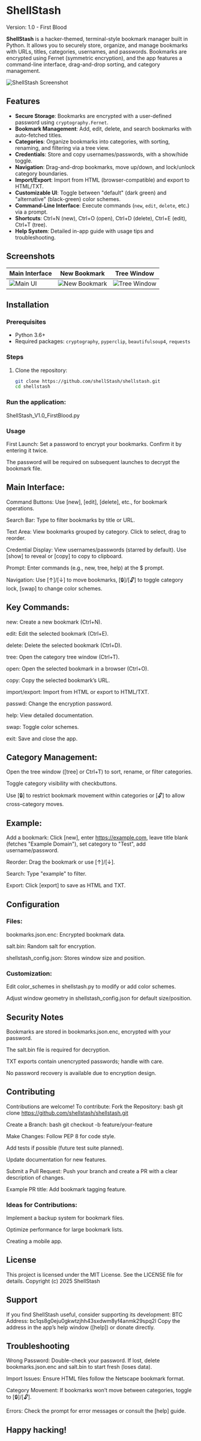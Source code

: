 # ShellStash
Version: 1.0 - First Blood

**ShellStash** is a hacker-themed, terminal-style bookmark manager built in Python. It allows you to securely store, organize, and manage bookmarks with URLs, titles, categories, usernames, and passwords. Bookmarks are encrypted using Fernet (symmetric encryption), and the app features a command-line interface, drag-and-drop sorting, and category management.

![ShellStash Screenshot](screenshots/shellstash_password.png) 

## Features

- **Secure Storage**: Bookmarks are encrypted with a user-defined password using `cryptography.Fernet`.
- **Bookmark Management**: Add, edit, delete, and search bookmarks with auto-fetched titles.
- **Categories**: Organize bookmarks into categories, with sorting, renaming, and filtering via a tree view.
- **Credentials**: Store and copy usernames/passwords, with a show/hide toggle.
- **Navigation**: Drag-and-drop bookmarks, move up/down, and lock/unlock category boundaries.
- **Import/Export**: Import from HTML (browser-compatible) and export to HTML/TXT.
- **Customizable UI**: Toggle between "default" (dark green) and "alternative" (black-green) color schemes.
- **Command-Line Interface**: Execute commands (`new`, `edit`, `delete`, etc.) via a prompt.
- **Shortcuts**: Ctrl+N (new), Ctrl+O (open), Ctrl+D (delete), Ctrl+E (edit), Ctrl+T (tree).
- **Help System**: Detailed in-app guide with usage tips and troubleshooting.

## Screenshots

| Main Interface | New Bookmark | Tree Window |
|----------------|--------------|-------------|
| ![Main UI](screenshots/shellstash_main.png) | ![New Bookmark](screenshots/shellstash_new.png) | ![Tree Window](screenshots/shellstash_tree.png) |

## Installation

### Prerequisites
- Python 3.6+
- Required packages: `cryptography`, `pyperclip`, `beautifulsoup4`, `requests`

### Steps
1. Clone the repository:
   ```bash
   git clone https://github.com/shellStash/shellstash.git
   cd shellstash

### Run the application:
ShellStash_V1.0_FirstBlood.py

### Usage
First Launch:
Set a password to encrypt your bookmarks. Confirm it by entering it twice.

The password will be required on subsequent launches to decrypt the bookmark file.

## Main Interface:
Command Buttons: Use [new], [edit], [delete], etc., for bookmark operations.

Search Bar: Type to filter bookmarks by title or URL.

Text Area: View bookmarks grouped by category. Click to select, drag to reorder.

Credential Display: View usernames/passwords (starred by default). Use [show] to reveal or [copy] to copy to clipboard.

Prompt: Enter commands (e.g., new, tree, help) at the $ prompt.

Navigation: Use [↑]/[↓] to move bookmarks, [🔒]/[🔓] to toggle category lock, [swap] to change color schemes.

## Key Commands:
new: Create a new bookmark (Ctrl+N).

edit: Edit the selected bookmark (Ctrl+E).

delete: Delete the selected bookmark (Ctrl+D).

tree: Open the category tree window (Ctrl+T).

open: Open the selected bookmark in a browser (Ctrl+O).

copy: Copy the selected bookmark’s URL.

import/export: Import from HTML or export to HTML/TXT.

passwd: Change the encryption password.

help: View detailed documentation.

swap: Toggle color schemes.

exit: Save and close the app.

## Category Management:
Open the tree window ([tree] or Ctrl+T) to sort, rename, or filter categories.

Toggle category visibility with checkbuttons.

Use [🔒] to restrict bookmark movement within categories or [🔓] to allow cross-category moves.

## Example:
Add a bookmark: Click [new], enter https://example.com, leave title blank (fetches "Example Domain"), set category to "Test", add username/password.

Reorder: Drag the bookmark or use [↑]/[↓].

Search: Type "example" to filter.

Export: Click [export] to save as HTML and TXT.


## Configuration
### Files:
bookmarks.json.enc: Encrypted bookmark data.

salt.bin: Random salt for encryption.

shellstash_config.json: Stores window size and position.

### Customization:
Edit color_schemes in shellstash.py to modify or add color schemes.

Adjust window geometry in shellstash_config.json for default size/position.



## Security Notes
Bookmarks are stored in bookmarks.json.enc, encrypted with your password.

The salt.bin file is required for decryption.

TXT exports contain unencrypted passwords; handle with care.

No password recovery is available due to encryption design.


## Contributing
Contributions are welcome! To contribute:
Fork the Repository:
bash
git clone https://github.com/shellstash/shellstash.git

Create a Branch:
bash
git checkout -b feature/your-feature

Make Changes:
Follow PEP 8 for code style.

Add tests if possible (future test suite planned).

Update documentation for new features.

Submit a Pull Request:
Push your branch and create a PR with a clear description of changes.

Example PR title: Add bookmark tagging feature.

### Ideas for Contributions:

Implement a backup system for bookmark files.

Optimize performance for large bookmark lists.

Creating a mobile app.


## License
This project is licensed under the MIT License. See the LICENSE file for details.
Copyright (c) 2025 ShellStash

## Support
If you find ShellStash useful, consider supporting its development:
BTC Address: bc1qs8g0eju0gkwtzjhh43sxdwm8yf4anmk29spq2l
Copy the address in the app’s help window ([help]) or donate directly.


## Troubleshooting
Wrong Password: Double-check your password. If lost, delete bookmarks.json.enc and salt.bin to start fresh (loses data).

Import Issues: Ensure HTML files follow the Netscape bookmark format.

Category Movement: If bookmarks won’t move between categories, toggle to [🔒]/[🔓].

Errors: Check the prompt for error messages or consult the [help] guide.

## Happy hacking! 

